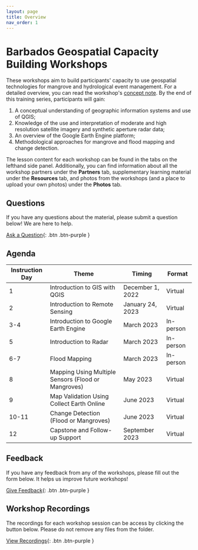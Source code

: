 ```yaml
---
layout: page
title: Overview
nav_order: 1
---
```


# Barbados Geospatial Capacity Building Workshops
These workshops aim to build participants' capacity to use geospatial technologies for mangrove and hydrological event management. For a detailed overview, you can read the workshop's [concept note](https://docs.google.com/document/d/1OhDkbqmC6V6wVHatRB7OjkEVbYHNZMk4bYvi4hIzBec/edit?usp=sharing). By the end of this training series, participants will gain:
1. A conceptual understanding of geographic information systems and use of QGIS;
2. Knowledge of the use and interpretation of moderate and high resolution satellite imagery and synthetic aperture radar data;
3. An overview of the Google Earth Engine platform;
4. Methodological approaches for mangrove and flood mapping and change detection.

The lesson content for each workshop can be found in the tabs on the lefthand side panel. Additionally, you can find information about all the workshop partners under the **Partners** tab, supplementary learning material under the **Resources** tab, and photos from the workshops (and a place to upload your own photos) under the **Photos** tab. 


## Questions
If you have any questions about the material, please submit a question below! We are here to help.  

[Ask a Question](https://forms.gle/a7MW4PtgtmPiPoZJ9){: .btn .btn-purple }

## Agenda

| Instruction Day | Theme                                               | Timing           | Format    |
|-----------------|-----------------------------------------------------|------------------|-----------|
| 1               | Introduction to GIS with QGIS                       | December 1, 2022 | Virtual   |
| 2               | Introduction to Remote Sensing                      | January 24, 2023 | Virtual   |
| 3-4             | Introduction to Google Earth Engine                 | March 2023       | In-person |
| 5               | Introduction to Radar                               | March 2023       | In-person |
| 6-7             | Flood Mapping                                       | March 2023       | In-person |
| 8               | Mapping Using Multiple Sensors (Flood or Mangroves) | May 2023         | Virtual   |
| 9               | Map Validation Using Collect Earth Online           | June 2023        | Virtual   |
| 10-11           | Change Detection (Flood or Mangroves)               | June 2023        | Virtual   |
| 12              | Capstone and Follow-up Support                      | September 2023   | Virtual   |

## Feedback
If you have any feedback from any of the workshops, please fill out the form below. It helps us improve future workshops!

[Give Feedback](https://forms.gle/mS5qMCcAKhUzRVNp7){: .btn .btn-purple }

## Workshop Recordings
The recordings for each workshop session can be access by clicking the button below. Please do not remove any files from the folder.

[View Recordings](https://drive.google.com/drive/folders/107PX7UudlXEnggrx3ijiQ9-BOdm-h_np?usp=share_link){: .btn .btn-purple }
